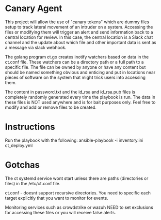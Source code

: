 # Canary Agent

This project will allow the use of "canary tokens" which are dummy files setup to
track lateral movement of an intruder on a system. Accessing the files or modifying 
them will trigger an alert and send information back to a central location for review.
In this case, the central location is a Slack chat channel and the update about
which file and other important data is sent as a message via slack webhook.

The golang program ct.go creates inotify watchers based on data in the ct.conf
file. These watchers can be a directory path or a full path to a specific file.
The file can be owned by anyone or have any content but should be named something
obvious and enticing and put in locations near pieces of software on the system
that might trick users into accessing them.

The content in password.txt and the id_rsa and id_rsa.pub files is completely
randomly generated every time the playbook is run. The data in these files is
NOT used anywhere and is for bait purposes only. Feel free to modify and add or
remove files to be created.

# Instructions
Run the playbook with the following:
ansible-playbook -i inventory.ini ct_deploy.yml

# Gotchas
The ct systemd service wont start unless there are paths (directories or files)
in the /etc/ct.conf file.

ct.conf - doesnt support recursive directories. You need to specific each target explicitly that
          you want to monitor for events.

Monitoring services such as crowdstrike or wazuh NEED to set exclusions for accessing 
these files or you will receive false alerts.


